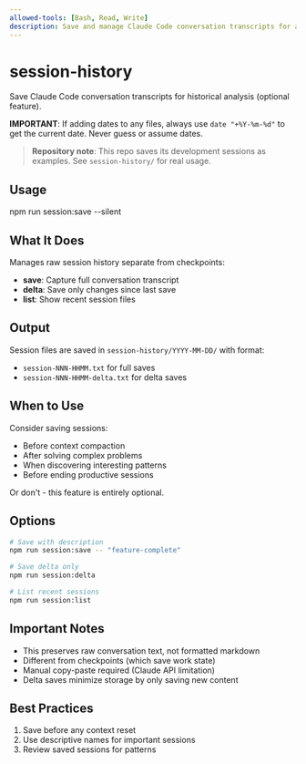 ```yaml
---
allowed-tools: [Bash, Read, Write]
description: Save and manage Claude Code conversation transcripts for analysis
---
```


# session-history

Save Claude Code conversation transcripts for historical analysis (optional feature).

**IMPORTANT**: If adding dates to any files, always use `date "+%Y-%m-%d"` to get the current date. Never guess or assume dates.

> **Repository note**: This repo saves its development sessions as examples. See `session-history/` for real usage.

## Usage

<bash>
npm run session:save --silent
</bash>

## What It Does

Manages raw session history separate from checkpoints:

- **save**: Capture full conversation transcript
- **delta**: Save only changes since last save
- **list**: Show recent session files

## Output

Session files are saved in `session-history/YYYY-MM-DD/` with format:

- `session-NNN-HHMM.txt` for full saves
- `session-NNN-HHMM-delta.txt` for delta saves

## When to Use

Consider saving sessions:

- Before context compaction
- After solving complex problems
- When discovering interesting patterns
- Before ending productive sessions

Or don't - this feature is entirely optional.

## Options

```bash
# Save with description
npm run session:save -- "feature-complete"

# Save delta only
npm run session:delta

# List recent sessions
npm run session:list

```

## Important Notes

- This preserves raw conversation text, not formatted markdown
- Different from checkpoints (which save work state)
- Manual copy-paste required (Claude API limitation)
- Delta saves minimize storage by only saving new content

## Best Practices

1. Save before any context reset
2. Use descriptive names for important sessions
3. Review saved sessions for patterns
